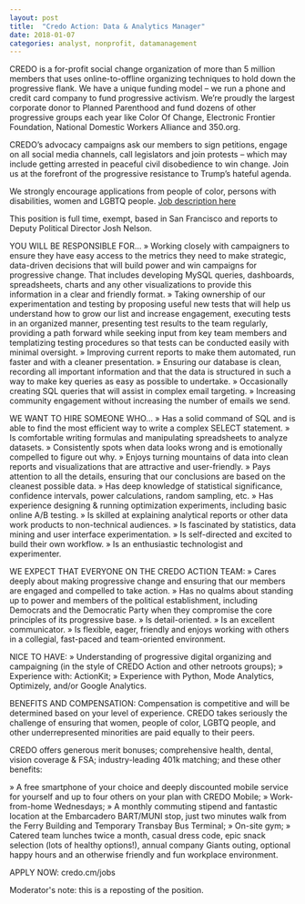 ```yaml
---
layout: post
title:  "Credo Action: Data & Analytics Manager"
date: 2018-01-07
categories: analyst, nonprofit, datamanagement
---
```


CREDO is a for-profit social change organization of more than 5 million members that uses online-to-offline organizing techniques to hold down the progressive flank. We have a unique funding model – we run a phone and credit card company to fund progressive activism. We’re proudly the largest corporate donor to Planned Parenthood and fund dozens of other progressive groups each year like Color Of Change, Electronic Frontier Foundation, National Domestic Workers Alliance and 350.org.

CREDO’s advocacy campaigns ask our members to sign petitions, engage on all social media channels, call legislators and join protests – which may include getting arrested in peaceful civil disobedience to win change. Join us at the forefront of the progressive resistance to Trump’s hateful agenda.

We strongly encourage applications from people of color, persons with disabilities, women and LGBTQ people.
[Job description here](https://credoaction.com/data-analytics-manager-2018/)

This position is full time, exempt, based in San Francisco and reports to Deputy Political Director Josh Nelson.

YOU WILL BE RESPONSIBLE FOR…
» Working closely with campaigners to ensure they have easy access to the metrics they need to make strategic, data-driven decisions that will build power and win campaigns for progressive change. That includes developing MySQL queries, dashboards, spreadsheets, charts and any other visualizations to provide this information in a clear and friendly format.
» Taking ownership of our experimentation and testing by proposing useful new tests that will help us understand how to grow our list and increase engagement, executing tests in an organized manner, presenting test results to the team regularly, providing a path forward while seeking input from key team members and templatizing testing procedures so that tests can be conducted easily with minimal oversight.
» Improving current reports to make them automated, run faster and with a cleaner presentation.
» Ensuring our database is clean, recording all important information and that the data is structured in such a way to make key queries as easy as possible to undertake.
» Occasionally creating SQL queries that will assist in complex email targeting.
» Increasing community engagement without increasing the number of emails we send.

WE WANT TO HIRE SOMEONE WHO…
» Has a solid command of SQL and is able to find the most efficient way to write a complex SELECT statement.
» Is comfortable writing formulas and manipulating spreadsheets to analyze datasets.
» Consistently spots when data looks wrong and is emotionally compelled to figure out why.
» Enjoys turning mountains of data into clean reports and visualizations that are attractive and user-friendly.
» Pays attention to all the details, ensuring that our conclusions are based on the cleanest possible data.
» Has deep knowledge of statistical significance, confidence intervals, power calculations, random sampling, etc.
» Has experience designing & running optimization experiments, including basic online A/B testing.
» Is skilled at explaining analytical reports or other data work products to non-technical audiences.
» Is fascinated by statistics, data mining and user interface experimentation.
» Is self-directed and excited to build their own workflow.
» Is an enthusiastic technologist and experimenter.

WE EXPECT THAT EVERYONE ON THE CREDO ACTION TEAM: 
» Cares deeply about making progressive change and ensuring that our members are engaged and compelled to take action.
» Has no qualms about standing up to power and members of the political establishment, including Democrats and the Democratic Party when they compromise the core principles of its progressive base.
» Is detail-oriented.
» Is an excellent communicator.
» Is flexible, eager, friendly and enjoys working with others in a collegial, fast-paced and team-oriented environment.

NICE TO HAVE:
» Understanding of progressive digital organizing and campaigning (in the style of CREDO Action and other netroots groups);
» Experience with: ActionKit;
» Experience with Python, Mode Analytics, Optimizely, and/or Google Analytics.

BENEFITS AND COMPENSATION:
Compensation is competitive and will be determined based on your level of experience. CREDO takes seriously the challenge of ensuring that women, people of color, LGBTQ people, and other underrepresented minorities are paid equally to their peers.

CREDO offers generous merit bonuses; comprehensive health, dental, vision coverage & FSA; industry-leading 401k matching; and these other benefits:

» A free smartphone of your choice and deeply discounted mobile service for yourself and up to four others on your plan with CREDO Mobile;
» Work-from-home Wednesdays;
» A monthly commuting stipend and fantastic location at the Embarcadero BART/MUNI stop, just two minutes walk from the Ferry Building and Temporary Transbay Bus Terminal;
» On-site gym;
» Catered team lunches twice a month, casual dress code, epic snack selection (lots of healthy options!), annual company Giants outing, optional happy hours and an otherwise friendly and fun workplace environment.

APPLY NOW: credo.cm/jobs

Moderator's note: this is a reposting of the position.
